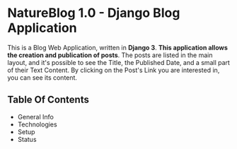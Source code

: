 # NatureBlog 1.0 - Django Blog Application

This is a Blog Web Application, written in <strong>Django 3</strong>. <strong>This application allows the creation and publication of posts</strong>. The posts are listed in the main layout, and it's possible to see the Title, the Published Date, and a small part of their Text Content. By clicking on the Post's Link you are interested in, you can see its content.

 ## Table Of Contents

 * General Info
 * Technologies
 * Setup
 * Status
 



